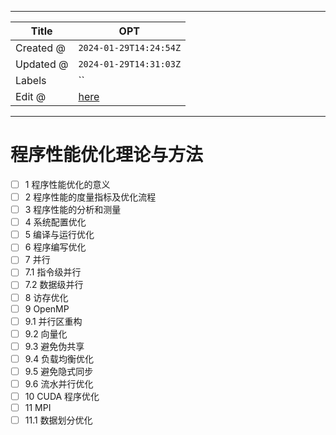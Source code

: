 -----

| Title     | OPT                                               |
| --------- | ------------------------------------------------- |
| Created @ | `2024-01-29T14:24:54Z`                            |
| Updated @ | `2024-01-29T14:31:03Z`                            |
| Labels    | \`\`                                              |
| Edit @    | [here](https://github.com/junxnone/csc/issues/21) |

-----

# 程序性能优化理论与方法

  - [ ] 1 程序性能优化的意义
  - [ ] 2 程序性能的度量指标及优化流程
  - [ ] 3 程序性能的分析和测量
  - [ ] 4 系统配置优化
  - [ ] 5 编译与运行优化
  - [ ] 6 程序编写优化
  - [ ] 7 并行
  - [ ] 7.1 指令级并行
  - [ ] 7.2 数据级并行
  - [ ] 8 访存优化
  - [ ] 9 OpenMP
  - [ ] 9.1 并行区重构
  - [ ] 9.2 向量化
  - [ ] 9.3 避免伪共享
  - [ ] 9.4 负载均衡优化
  - [ ] 9.5 避免隐式同步
  - [ ] 9.6 流水并行优化
  - [ ] 10 CUDA 程序优化
  - [ ] 11 MPI
  - [ ] 11.1 数据划分优化
